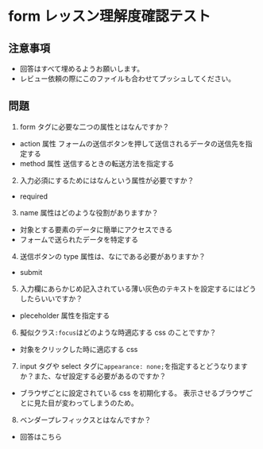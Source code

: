 # form レッスン理解度確認テスト

## 注意事項

- 回答はすべて埋めるようお願いします。
- レビュー依頼の際にこのファイルも合わせてプッシュしてください。

## 問題

1. form タグに必要な二つの属性とはなんですか？

- action 属性
  フォームの送信ボタンを押して送信されるデータの送信先を指定する
- method 属性
  送信するときの転送方法を指定する

2. 入力必須にするためにはなんという属性が必要ですか？

- required

3. name 属性はどのような役割がありますか？

- 対象とする要素のデータに簡単にアクセスできる
- フォームで送られたデータを特定する

4. 送信ボタンの type 属性は、なにである必要がありますか？

- submit

5. 入力欄にあらかじめ記入されている薄い灰色のテキストを設定するにはどうしたらいいですか？

- pleceholder 属性を指定する

6. 擬似クラス`:focus`はどのような時適応する css のことですか？

- 対象をクリックした時に適応する css

7. input タグや select タグに`appearance: none;`を指定するとどうなりますか？また、なぜ設定する必要があるのですか？

- ブラウザごとに設定されている css を初期化する。
  表示させるブラウザごとに見た目が変わってしまうのため。

8. ベンダープレフィックスとはなんですか？

- 回答はこちら
